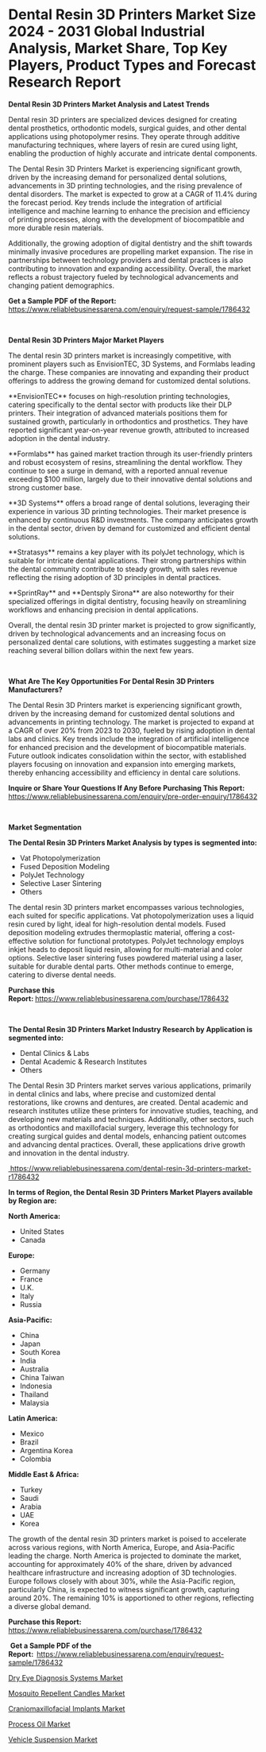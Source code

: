 <p><h1>Dental Resin 3D Printers Market Size 2024 - 2031 Global Industrial Analysis, Market Share, Top Key Players, Product Types and Forecast Research Report</h1></p><p><strong>Dental Resin 3D Printers Market Analysis and Latest Trends</strong></p>
<p><p>Dental resin 3D printers are specialized devices designed for creating dental prosthetics, orthodontic models, surgical guides, and other dental applications using photopolymer resins. They operate through additive manufacturing techniques, where layers of resin are cured using light, enabling the production of highly accurate and intricate dental components.</p><p>The Dental Resin 3D Printers Market is experiencing significant growth, driven by the increasing demand for personalized dental solutions, advancements in 3D printing technologies, and the rising prevalence of dental disorders. The market is expected to grow at a CAGR of 11.4% during the forecast period. Key trends include the integration of artificial intelligence and machine learning to enhance the precision and efficiency of printing processes, along with the development of biocompatible and more durable resin materials.</p><p>Additionally, the growing adoption of digital dentistry and the shift towards minimally invasive procedures are propelling market expansion. The rise in partnerships between technology providers and dental practices is also contributing to innovation and expanding accessibility. Overall, the market reflects a robust trajectory fueled by technological advancements and changing patient demographics.</p></p>
<p><strong>Get a Sample PDF of the Report:&nbsp;</strong> <a href="https://www.reliablebusinessarena.com/enquiry/request-sample/1786432?utm_campaign=1290&utm_medium=2&utm_source=Github&utm_content=ia&utm_term=09102024&utm_id=dental-resin-3d-printers">https://www.reliablebusinessarena.com/enquiry/request-sample/1786432</a></p>
<p>&nbsp;</p>
<p><strong>Dental Resin 3D Printers Major Market Players</strong></p>
<p><p>The dental resin 3D printers market is increasingly competitive, with prominent players such as EnvisionTEC, 3D Systems, and Formlabs leading the charge. These companies are innovating and expanding their product offerings to address the growing demand for customized dental solutions.</p><p>**EnvisionTEC** focuses on high-resolution printing technologies, catering specifically to the dental sector with products like their DLP printers. Their integration of advanced materials positions them for sustained growth, particularly in orthodontics and prosthetics. They have reported significant year-on-year revenue growth, attributed to increased adoption in the dental industry.</p><p>**Formlabs** has gained market traction through its user-friendly printers and robust ecosystem of resins, streamlining the dental workflow. They continue to see a surge in demand, with a reported annual revenue exceeding $100 million, largely due to their innovative dental solutions and strong customer base.</p><p>**3D Systems** offers a broad range of dental solutions, leveraging their experience in various 3D printing technologies. Their market presence is enhanced by continuous R&D investments. The company anticipates growth in the dental sector, driven by demand for customized and efficient dental solutions.</p><p>**Stratasys** remains a key player with its polyJet technology, which is suitable for intricate dental applications. Their strong partnerships within the dental community contribute to steady growth, with sales revenue reflecting the rising adoption of 3D principles in dental practices.</p><p>**SprintRay** and **Dentsply Sirona** are also noteworthy for their specialized offerings in digital dentistry, focusing heavily on streamlining workflows and enhancing precision in dental applications.</p><p>Overall, the dental resin 3D printer market is projected to grow significantly, driven by technological advancements and an increasing focus on personalized dental care solutions, with estimates suggesting a market size reaching several billion dollars within the next few years.</p></p>
<p>&nbsp;</p>
<p><strong>What Are The Key Opportunities For Dental Resin 3D Printers Manufacturers?</strong></p>
<p><p>The Dental Resin 3D Printers market is experiencing significant growth, driven by the increasing demand for customized dental solutions and advancements in printing technology. The market is projected to expand at a CAGR of over 20% from 2023 to 2030, fueled by rising adoption in dental labs and clinics. Key trends include the integration of artificial intelligence for enhanced precision and the development of biocompatible materials. Future outlook indicates consolidation within the sector, with established players focusing on innovation and expansion into emerging markets, thereby enhancing accessibility and efficiency in dental care solutions.</p></p>
<p><strong>Inquire or Share Your Questions If Any Before Purchasing This Report:</strong> <a href="https://www.reliablebusinessarena.com/enquiry/pre-order-enquiry/1786432?utm_campaign=1290&utm_medium=2&utm_source=Github&utm_content=ia&utm_term=09102024&utm_id=dental-resin-3d-printers">https://www.reliablebusinessarena.com/enquiry/pre-order-enquiry/1786432</a></p>
<p>&nbsp;</p>
<p><strong>Market Segmentation</strong></p>
<p><strong>The Dental Resin 3D Printers Market Analysis by types is segmented into:</strong></p>
<p><ul><li>Vat Photopolymerization</li><li>Fused Deposition Modeling</li><li>PolyJet Technology</li><li>Selective Laser Sintering</li><li>Others</li></ul></p>
<p><p>The dental resin 3D printers market encompasses various technologies, each suited for specific applications. Vat photopolymerization uses a liquid resin cured by light, ideal for high-resolution dental models. Fused deposition modeling extrudes thermoplastic material, offering a cost-effective solution for functional prototypes. PolyJet technology employs inkjet heads to deposit liquid resin, allowing for multi-material and color options. Selective laser sintering fuses powdered material using a laser, suitable for durable dental parts. Other methods continue to emerge, catering to diverse dental needs.</p></p>
<p><strong>Purchase this Report:&nbsp;</strong><a href="https://www.reliablebusinessarena.com/purchase/1786432?utm_campaign=1290&utm_medium=2&utm_source=Github&utm_content=ia&utm_term=09102024&utm_id=dental-resin-3d-printers">https://www.reliablebusinessarena.com/purchase/1786432</a></p>
<p>&nbsp;</p>
<p><strong>The Dental Resin 3D Printers Market Industry Research by Application is segmented into:</strong></p>
<p><ul><li>Dental Clinics & Labs</li><li>Dental Academic & Research Institutes</li><li>Others</li></ul></p>
<p><p>The Dental Resin 3D Printers market serves various applications, primarily in dental clinics and labs, where precise and customized dental restorations, like crowns and dentures, are created. Dental academic and research institutes utilize these printers for innovative studies, teaching, and developing new materials and techniques. Additionally, other sectors, such as orthodontics and maxillofacial surgery, leverage this technology for creating surgical guides and dental models, enhancing patient outcomes and advancing dental practices. Overall, these applications drive growth and innovation in the dental industry.</p></p>
<p><a href="https://www.reliablebusinessarena.com/dental-resin-3d-printers-market-r1786432?utm_campaign=1290&utm_medium=2&utm_source=Github&utm_content=ia&utm_term=09102024&utm_id=dental-resin-3d-printers">&nbsp;https://www.reliablebusinessarena.com/dental-resin-3d-printers-market-r1786432</a></p>
<p><strong>In terms of Region, the Dental Resin 3D Printers Market Players available by Region are:</strong></p>
<p>
    <p> <strong> North America: </strong>
        <ul>
            <li>United States</li>
            <li>Canada</li>
        </ul>
        </p> 
    <p> <strong> Europe: </strong>
        <ul>
            <li>Germany</li>
            <li>France</li>
            <li>U.K.</li>
            <li>Italy</li>
            <li>Russia</li>
        </ul>
        </p> 
    <p> <strong> Asia-Pacific: </strong>
        <ul>
            <li>China</li>
            <li>Japan</li>
            <li>South Korea</li>
            <li>India</li>
            <li>Australia</li>
            <li>China Taiwan</li>
            <li>Indonesia</li>
            <li>Thailand</li>
            <li>Malaysia</li>
        </ul>
        </p> 
    <p> <strong> Latin America: </strong>
        <ul>
            <li>Mexico</li>
            <li>Brazil</li>
            <li>Argentina Korea</li>
            <li>Colombia</li>
        </ul>
        </p> 
    <p> <strong> Middle East & Africa: </strong>
        <ul>
            <li>Turkey</li>
            <li>Saudi</li>
            <li>Arabia</li>
            <li>UAE</li>
            <li>Korea</li>
        </ul>
    </p>
    </p>
<p><p>The growth of the dental resin 3D printers market is poised to accelerate across various regions, with North America, Europe, and Asia-Pacific leading the charge. North America is projected to dominate the market, accounting for approximately 40% of the share, driven by advanced healthcare infrastructure and increasing adoption of 3D technologies. Europe follows closely with about 30%, while the Asia-Pacific region, particularly China, is expected to witness significant growth, capturing around 20%. The remaining 10% is apportioned to other regions, reflecting a diverse global demand.</p></p>
<p><strong>Purchase this Report: </strong><a href="https://www.reliablebusinessarena.com/purchase/1786432?utm_campaign=1290&utm_medium=2&utm_source=Github&utm_content=ia&utm_term=09102024&utm_id=dental-resin-3d-printers">https://www.reliablebusinessarena.com/purchase/1786432</a></p>
<p>&nbsp;<strong>Get a Sample PDF of the Report:&nbsp;&nbsp;</strong><a href="https://www.reliablebusinessarena.com/enquiry/request-sample/1786432?utm_campaign=1290&utm_medium=2&utm_source=Github&utm_content=ia&utm_term=09102024&utm_id=dental-resin-3d-printers">https://www.reliablebusinessarena.com/enquiry/request-sample/1786432</a></p>
<p><strong></strong></p>
<p><p><a href="https://github.com/lylyparadise/Market-Research-Report-List-5/blob/main/dry-eye-diagnosis-systems-market.md?utm_campaign=1290&utm_medium=2&utm_source=Github&utm_content=ia&utm_term=09102024&utm_id=dental-resin-3d-printers">Dry Eye Diagnosis Systems Market</a></p><p><a href="https://www.linkedin.com/pulse/mosquito-repellent-candles-market-size-share-competitive-landscape-gvqrf?trackingId=OoyqnCuWTTW6Z%2FGhZm13aQ%3D%3D&utm_campaign=1290&utm_medium=2&utm_source=Github&utm_content=ia&utm_term=09102024&utm_id=dental-resin-3d-printers">Mosquito Repellent Candles Market</a></p><p><a href="https://www.linkedin.com/pulse/craniomaxillofacial-implants-landscape-product-spectrum-market-g4wrc?utm_campaign=1290&utm_medium=2&utm_source=Github&utm_content=ia&utm_term=09102024&utm_id=dental-resin-3d-printers">Craniomaxillofacial Implants Market</a></p><p><a href="https://www.linkedin.com/pulse/mapping-process-oil-market-trends-challenges-breakthroughs-klf2f?utm_campaign=1290&utm_medium=2&utm_source=Github&utm_content=ia&utm_term=09102024&utm_id=dental-resin-3d-printers">Process Oil Market</a></p><p><a href="https://www.linkedin.com/pulse/global-vehicle-suspension-market-trends-analysis-future-growth-ikroe?trackingId=bAJD9YWITHSivrY%2FSJNDLw%3D%3D&utm_campaign=1290&utm_medium=2&utm_source=Github&utm_content=ia&utm_term=09102024&utm_id=dental-resin-3d-printers">Vehicle Suspension Market</a></p></p>